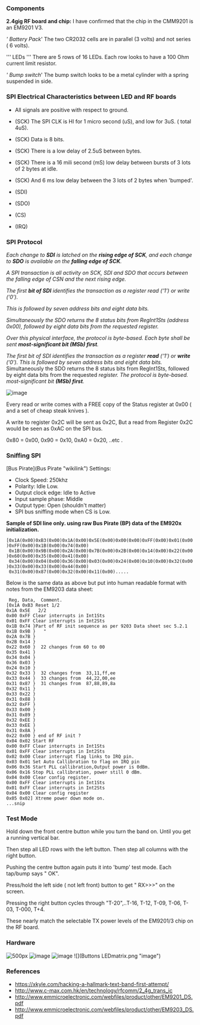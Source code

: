 ### Components

**2.4gig RF board and chip:** I have confirmed that the chip in the
CMM9201 is an EM9201 V3.

*' Battery Pack*' The two CR2032 cells are in parallel (3 volts) and not
series ( 6 volts).

''' LEDs ''' There are 5 rows of 16 LEDs. Each row looks to have a 100
Ohm current limit resistor.

*' Bump switch*' The bump switch looks to be a metal cylinder with a
spring suspended in side.

### SPI Electrical Characteristics between LED and RF boards

-   All signals are positive with respect to ground.
-   (SCK) The SPI CLK is HI for 1 micro second (uS), and low for 3uS. (
    total 4uS).
-   (SCK) Data is 8 bits.
-   (SCK) There is a low delay of 2.5uS between bytes.
-   (SCK) There is a 16 mili second (mS) low delay between bursts of 3
    lots of 2 bytes at idle.
-   (SCK) And 6 ms low delay between the 3 lots of 2 bytes when
    'bumped'.

-   (SDI)

-   (SDO)

-   (CS)

-   (IRQ)

### SPI Protocol

*Each change to **SDI** is latched on the **rising edge of SCK**, and
each change to **SDO** is available on the **falling edge of SCK**.*

*A SPI transaction is all activity on SCK, SDI and SDO that occurs
between the falling edge of CSN and the next rising edge.*

*The first **bit of SDI** identifies the transaction as a register read
(‘1’) or write (‘0’).*

*This is followed by seven address bits and eight data bits.*

*Simultaneously the SDO returns the 8 status bits from RegInt1Sts
(address 0x00), followed by eight data bits from the requested
register.*

*Over this physical interface, the protocol is byte-based. Each byte
shall be sent **most-significant bit (MSb) first**.*

*The first bit of SDI identifies the transaction as a register **read**
(‘1’) or **write** (‘0’).* *This is followed by seven address bits and
eight data bits.* Simultaneously the SDO returns the 8 status bits from
RegInt1Sts, followed by eight data bits from the requested *register.*
*The protocol is byte-based. most-significant bit **(MSb) first**.*

![](SPI-RW-MBbFirst.png "image")

Every read or write comes with a FREE copy of the Status register at
0x00 ( and a set of cheap steak knives ).

A write to register 0x2C will be sent as 0x2C, But a read from Register
0x2C would be seen as 0xAC on the SPI bus.

0x80 = 0x00, 0x90 = 0x10, 0xA0 = 0x20, ..etc .

### Sniffing SPI

[Bus Pirate](Bus Pirate "wikilink") Settings:

-   Clock Speed: 250khz
-   Polarity: Idle Low.
-   Output clock edge: Idle to Active
-   Input sample phase: Middle
-   Output type: Open (shouldn't matter)
-   SPI bus sniffing mode when CS is Low.

**Sample of SDI line only. using raw Bus Pirate (BP) data of the EM920x
initialization.**

`[0x1A(0x00)0xB3(0x00)0x1A(0x00)0x5E(0x00)0x00(0x00)0xFF(0x00)0x01(0x00)0xFF(0x00)0x1B(0x00)0x74(0x00)`\
` 0x1B(0x00)0x9B(0x00)0x2A(0x00)0x7B(0x00)0x2B(0x00)0x14(0x00)0x22(0x00)0x60(0x00)0x35(0x00)0x41(0x00)`\
` 0x34(0x00)0x04(0x00)0x36(0x00)0x03(0x00)0x24(0x00)0x10(0x00)0x32(0x00)0x33(0x00)0x33(0x00)0x44(0x00)`\
` 0x31(0x00)0x87(0x00)0x32(0x00)0x11(0x00).....`

Below is the same data as above but put into human readable format with
notes from the EM9203 data sheet:

` Reg, Data,  Comment.`\
`[0x1A 0xB3 Reset 1/2 `\
`0x1A 0x5E   2/2`\
`0x00 0xFF Clear interrupts in Int1Sts`\
`0x01 0xFF Clear interrupts in Int2Sts`\
`0x1B 0x74 }Part of RF init sequence as per 9203 Data sheet sec 5.2.1`\
`0x1B 0x9B }   "`\
`0x2A 0x7B }   `\
`0x2B 0x14 } `\
`0x22 0x60 }  22 changes from 60 to 00`\
`0x35 0x41 }`\
`0x34 0x04 }`\
`0x36 0x03 } `\
`0x24 0x10 }`\
`0x32 0x33 }  32 changes from  33,11,ff,ee`\
`0x33 0x44 }  33 changes from  44,22,00,ee`\
`0x31 0x87 }  31 changes from  87,88,89,8a`\
`0x32 0x11 }`\
`0x33 0x22 }`\
`0x31 0x88 }`\
`0x32 0xFF }`\
`0x33 0x00 }`\
`0x31 0x89 }`\
`0x32 0xEE }`\
`0x33 0xEE }`\
`0x31 0x8A }`\
`0x22 0x00 } end of RF init ?`\
`0x04 0x02 Start RF`\
`0x00 0xFF Clear interrupts in Int1Sts`\
`0x01 0xFF Clear interrupts in Int2Sts`\
`0x02 0x00 Clear interrupt flag links to IRQ pin.`\
`0x03 0x01 Set Auto Callibration to flag on IRQ pin`\
`0x06 0x36 Start PLL callibration,Output power is 0dBm.`\
`0x06 0x16 Stop PLL callibration, power still 0 dBm.`\
`0x04 0x00 Clear config register.`\
`0x00 0xFF Clear interrupts in Int1Sts`\
`0x01 0xFF Clear interrupts in Int2Sts`\
`0x04 0x00 Clear config register`\
`0x05 0x02] Xtreme power down mode on.`\
`...snip`

### Test Mode

Hold down the front centre button while you turn the band on. Until you
get a running vertical bar.

Then step all LED rows with the left button. Then step all columns with
the right button.

Pushing the centre button again puts it into 'bump' test mode. Each
tap/bump says " OK".

Press/hold the left side ( not left front) button to get " RX\>\>\>" on
the screen.

Pressing the right button cycles through "T-20",..T-16, T-12, T-09,
T-06, T-03, T-000, T+4.

These nearly match the selectable TX power levels of the EM9201/3 chip
on the RF board.

### Hardware

![ 500px](XK-bandpic.png "image") ![](PwrSw-Xtal-BumpSw.png "image")
![](RF-Board.png "image") ![](Buttons LEDmatrix.png "image")

### References

-   <https://xkyle.com/hacking-a-hallmark-text-band-first-attempt/>
-   <http://www.c-max.com.hk/en/technology/rfcomm/2_4g_trans_ic>
-   <http://www.emmicroelectronic.com/webfiles/product/other/EM9201_DS.pdf>
-   <http://www.emmicroelectronic.com/webfiles/product/other/EM9203_DS.pdf>

